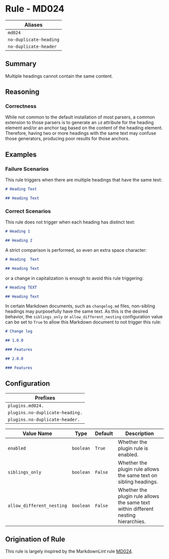 # Rule - MD024

| Aliases |
| --- |
| `md024` |
| `no-duplicate-heading` |
| `no-duplicate-header` |

## Summary

Multiple headings cannot contain the same content.

## Reasoning

### Correctness

While not common to the default installation of most parsers, a common extension
to those parsers is to generate an `id` attribute for the heading element and/or
an anchor tag based on the content of the heading element.  Therefore, having
two or more headings with the same text may confuse those generators, producing
poor results for those anchors.

## Examples

### Failure Scenarios

This rule triggers when there are multiple headings that have the same text:

```Markdown
# Heading Text

## Heading Text
```

### Correct Scenarios

This rule does not trigger when each heading has distinct text:

```Markdown
# Heading 1

## Heading 2
```

A strict comparison is performed, so even an extra space character:

```Markdown
# Heading  Text

## Heading Text
```

or a change in capitalization is enough to avoid this rule triggering:

```Markdown
# Heading TEXT

## Heading Text
```

In certain Markdown documents, such as `changelog.md` files, non-sibling
headings may purposefully have the same text.  As this is the desired
behavior, the `siblings_only` or `allow_different_nesting` configuration value
can be set to `True` to allow this Markdown document to not trigger this rule:

```Markdown
# Change log

## 1.0.0

### Features

## 2.0.0

### Features
```

## Configuration

| Prefixes |
| --- |
| `plugins.md024.` |
| `plugins.no-duplicate-heading.` |
| `plugins.no-duplicate-header.` |

| Value Name | Type | Default | Description |
| -- | -- | -- | -- |
| `enabled` | `boolean` | `True` | Whether the plugin rule is enabled. |
| `siblings_only` | `boolean` | `False` | Whether the plugin rule allows the same text on sibling headings. |
| `allow_different_nesting` | `boolean` | `False` | Whether the plugin rule allows the same text within different nesting hierarchies. |

## Origination of Rule

This rule is largely inspired by the MarkdownLint rule
[MD024](https://github.com/DavidAnson/markdownlint/blob/master/doc/Rules.md#md024---multiple-headings-with-the-same-content).
